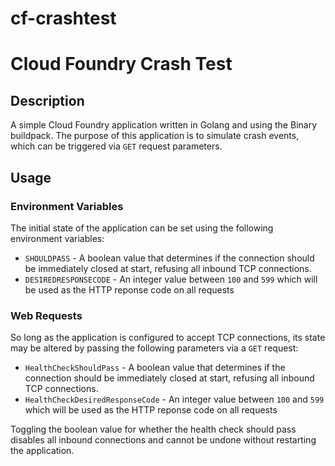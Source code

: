 # cf-crashtest
# Cloud Foundry Crash Test #

## Description ##

A simple Cloud Foundry application written in Golang and using the Binary buildpack. The purpose of this application is to simulate crash events, which can be triggered via `GET` request parameters.

## Usage ##

### Environment Variables ###

The initial state of the application can be set using the following environment variables:

* `SHOULDPASS` - A boolean value that determines if the connection should be immediately closed at start, refusing all inbound TCP connections.
* `DESIREDRESPONSECODE` - An integer value between `100` and `599` which will be used as the HTTP reponse code on all requests

### Web Requests ###

So long as the application is configured to accept TCP connections, its state may be altered by passing the following parameters via a `GET` request:
* `HealthCheckShouldPass` - A boolean value that determines if the connection should be immediately closed at start, refusing all inbound TCP connections.
* `HealthCheckDesiredResponseCode` - An integer value between `100` and `599` which will be used as the HTTP reponse code on all requests

Toggling the boolean value for whether the health check should pass disables all inbound connections and cannot be undone without restarting the application.
